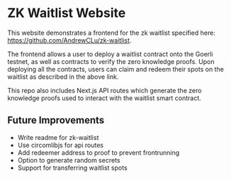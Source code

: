 # ZK Waitlist Website

This website demonstrates a frontend for the zk waitlist specified here: https://github.com/AndrewCLu/zk-waitlist. 

The frontend allows a user to deploy a waitlist contract onto the Goerli testnet, as well as contracts to verify the zero knowledge proofs. Upon deploying all the contracts, users can claim and redeem their spots on the waitlist as described in the above link. 

This repo also includes Next.js API routes which generate the zero knowledge proofs used to interact with the waitlist smart contract. 

## Future Improvements
- Write readme for zk-waitlist
- Use circomlibjs for api routes
- Add redeemer address to proof to prevent frontrunning
- Option to generate random secrets
- Support for transferring waitlist spots